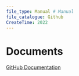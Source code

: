 ```yaml
---
file_type: Manual # Manual
file_catalogue: Github
CreateTime: 2022
---
```


# Documents
[GitHub Documentation](https://docs.github.com/cn)

